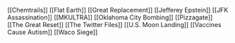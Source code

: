 [[Chemtrails]]
[[Flat Earth]]
[[Great Replacement]]
[[Jefferey Epstein]]
[[JFK Assassination]]
[[MKULTRA]]
[[Oklahoma City Bombing]]
[[Pizzagate]]
[[The Great Reset]]
[[The Twitter Files]]
[[U.S. Moon Landing]]
[[Vaccines Cause Autism]]
[[Waco Siege]]